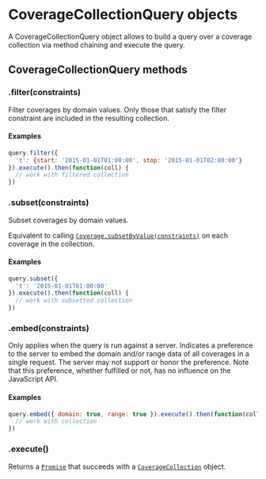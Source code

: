 # CoverageCollectionQuery objects

A CoverageCollectionQuery object allows to build a query over a coverage collection via method chaining and execute the query.

## CoverageCollectionQuery methods

### .filter(constraints)

Filter coverages by domain values. Only those that satisfy the filter constraint are included in the resulting collection.

#### Examples

```js
query.filter({
  't': {start: '2015-01-01T01:00:00', stop: '2015-01-01T02:00:00'}
}).execute().then(function(coll) {
  // work with filtered collection
})
```

### .subset(constraints)

Subset coverages by domain values.

Equivalent to calling [`Coverage.subsetByValue(constraints)`](Coverage.md) on each coverage in the collection.

#### Examples

```js
query.subset({
  't': '2015-01-01T01:00:00'
}).execute().then(function(coll) {
  // work with subsetted collection
})
```

### .embed(constraints)

Only applies when the query is run against a server. Indicates a preference to the server to embed the domain and/or range data of all coverages in a single request. The server may not support or honor the preference. Note that this preference, whether fulfilled or not, has no influence on the JavaScript API.

#### Examples

```js
query.embed({ domain: true, range: true }).execute().then(function(coll) {
  // work with collection
})
```

### .execute()

Returns a [`Promise`](https://developer.mozilla.org/de/docs/Web/JavaScript/Reference/Global_Objects/Promise) that succeeds with a [`CoverageCollection`](CoverageCollection.md) object.
